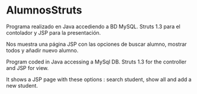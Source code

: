 # AlumnosStruts

Programa realizado en Java accediendo a BD MySQL.
Struts 1.3 para el contolador y JSP para la presentación.

Nos muestra una página JSP con las opciones de buscar alumno, mostrar todos y añadir nuevo alumno.




Program coded in Java accessing a MySql DB.
Struts 1.3 for the controller and JSP for view.

It shows a JSP page with these options : search student, show all and add a new student.
